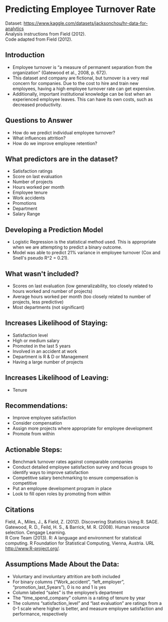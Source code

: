 # Predicting Employee Turnover Rate
Dataset: https://www.kaggle.com/datasets/jacksonchou/hr-data-for-analytics <br>
Analysis instructions from Field (2012). <br>
Code adapted from Field (2012). 

## Introduction
* Employee turnover is “a measure of permanent separation from the organization” (Gatewood et al., 2008, p. 672).
* This dataset and company are fictional, but turnover is a very real concern for companies. Due to the cost to hire and train new employees, having a high employee turnover rate can get expensive. 
* Additionally, important institutional knowledge can be lost when an experienced employee leaves. This can have its own costs, such as decreased productivity.

## Questions to Answer
* How do we predict individual employee turnover?
* What influences attrition?
* How do we improve employee retention?
## What predictors are in the dataset?
* Satisfaction ratings
* Score on last evaluation
* Number of projects
* Hours worked per month
* Employee tenure
* Work accidents
* Promotions
* Department
* Salary Range

## Developing a Prediction Model
* Logistic Regression is the statistical method used. This is appropriate when we are attempting to predict a binary outcome.
* Model was able to predict 21% variance in employee turnover (Cox and Snell's pseudo R^2 = 0.21).

## What wasn't included?
* Scores on last evaluation (low generalizability, too closely related to hours worked and number of projects)
* Average hours worked per month (too closely related to number of projects, less predictive)
* Most departments (not significant)

## Increases Likelihood of Staying:
* Satisfaction level
* High or medium salary
* Promoted in the last 5 years
* Involved in an accident at work
* Department is R & D or Management
* Having a large number of projects

## Increases Likelihood of Leaving:
* Tenure

## Recommendations:
* Improve employee satisfaction
* Consider compensation
* Assign more projects where appropriate for employee development
* Promote from within

## Actionable Steps:
* Benchmark turnover rates against comparable companies
* Conduct detailed employee satisfaction survey and focus groups to identify ways to improve satisfaction
* Competitive salary benchmarking to ensure compensation is competitive
* Put an employee development program in place
* Look to fill open roles by promoting from within

## Citations
Field, A., Miles, J., & Field, Z. (2012). Discovering Statistics Using R. SAGE. <br>
Gatewood, R. D., Feild, H. S., & Barrick, M. R. (2008). Human resource selection. Cengage Learning.<br>
R Core Team (2013). R: A language and environment for statistical computing. R Foundation for Statistical Computing, Vienna, Austria. URL http://www.R-project.org/.

## Assumptions Made About the Data:
* Voluntary and involuntary attrition are both included
* For binary columns (“Work_accident”, “left_employer”, “promotion_last_5years”), 0 is no and 1 is yes
* Column labeled “sales” is the employee’s department
* The “time_spend_company” column is a rating of tenure by year
* The columns “satisfaction_level” and “last evaluation” are ratings from a 0-1 scale where higher is better, and measure employee satisfaction and performance, respectively
